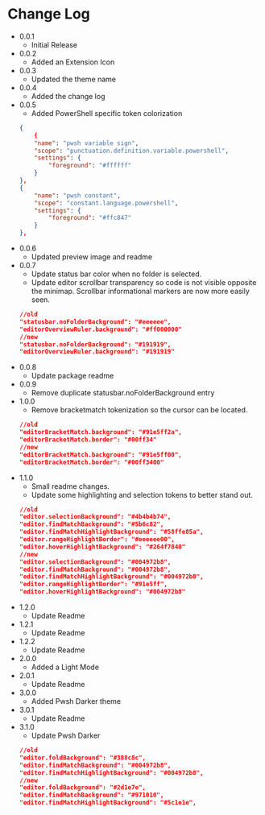 # Change Log

- 0.0.1
    - Initial Release
- 0.0.2
    - Added an Extension Icon
- 0.0.3
    - Updated the theme name
- 0.0.4
    - Added the change log
- 0.0.5
    - Added PowerShell specific token colorization
    ```json
    {
        {
        "name": "pwsh variable sign",
        "scope": "punctuation.definition.variable.powershell",
        "settings": {
            "foreground": "#ffffff"
        }
    },
    {
        "name": "pwsh constant",
        "scope": "constant.language.powershell",
        "settings": {
            "foreground": "#ffc847"
        }
    },
     ```
- 0.0.6
    - Updated preview image and readme
- 0.0.7
    - Update status bar color when no folder is selected.
    - Update editor scrollbar transparency so code is not visible opposite the minimap. Scrollbar informational markers are now more easily seen.
    ```json
    //old
    "statusbar.noFolderBackground": "#eeeeee",
    "editorOverviewRuler.background": "#ff000000"
    //new
    "statusbar.noFolderBackground": "#191919",
    "editorOverviewRuler.background": "#191919"
    ```
- 0.0.8
    - Update package readme
- 0.0.9
    - Remove duplicate statusbar.noFolderBackground entry
- 1.0.0
    - Remove bracketmatch tokenization so the cursor can be located.
    ```json
    //old
	"editorBracketMatch.background": "#91e5ff2a",
	"editorBracketMatch.border": "#00ff34"
    //new
    "editorBracketMatch.background": "#91e5ff00",
	"editorBracketMatch.border": "#00ff3400"
    ```
- 1.1.0
    - Small readme changes.
    - Update some highlighting and selection tokens to better stand out.
    ```json
    //old
    "editor.selectionBackground": "#4b4b4b74",
    "editor.findMatchBackground": "#5b6c82",
    "editor.findMatchHighlightBackground": "#58ffe85a",
	"editor.rangeHighlightBorder": "#eeeeee00",
	"editor.hoverHighlightBackground": "#264f7840"
    //new
    "editor.selectionBackground": "#004972b8",
    "editor.findMatchBackground": "#004972b8",
    "editor.findMatchHighlightBackground": "#004972b8",
    "editor.rangeHighlightBorder": "#91e5ff",
    "editor.hoverHighlightBackground": "#004972b8"
    ```
- 1.2.0
    - Update Readme
- 1.2.1
    - Update Readme
- 1.2.2
    - Update Readme
- 2.0.0
    - Added a Light Mode
- 2.0.1
    - Update Readme
- 3.0.0
    - Added Pwsh Darker theme
- 3.0.1
    - Update Readme
- 3.1.0
    - Update Pwsh Darker
    ```json
    //old
    "editor.foldBackground": "#388c8c",
    "editor.findMatchBackground": "#004972b8",
    "editor.findMatchHighlightBackground": "#004972b8",
    //new
    "editor.foldBackground": "#2d1e7e",
    "editor.findMatchBackground": "#971010",
    "editor.findMatchHighlightBackground": "#5c1e1e",
    ```